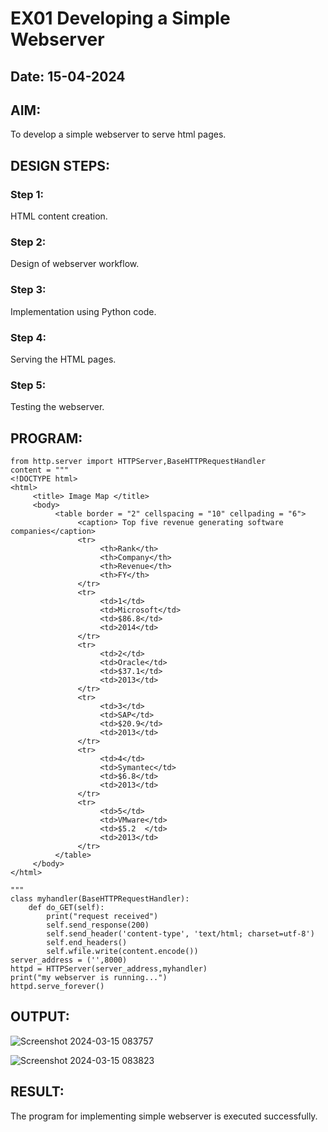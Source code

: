 # EX01 Developing a Simple Webserver
## Date: 15-04-2024

## AIM:
To develop a simple webserver to serve html pages.

## DESIGN STEPS:
### Step 1: 
HTML content creation.

### Step 2:
Design of webserver workflow.

### Step 3:
Implementation using Python code.

### Step 4:
Serving the HTML pages.

### Step 5:
Testing the webserver.

## PROGRAM:
```
from http.server import HTTPServer,BaseHTTPRequestHandler
content = """
<!DOCTYPE html>
<html>
     <title> Image Map </title>
     <body>
          <table border = "2" cellspacing = "10" cellpading = "6">
               <caption> Top five revenue generating software companies</caption>
               <tr>
                    <th>Rank</th>
                    <th>Company</th>
                    <th>Revenue</th>
                    <th>FY</th>
               </tr>
               <tr>
                    <td>1</td>
                    <td>Microsoft</td>
                    <td>$86.8</td>
                    <td>2014</td>
               </tr>
               <tr>
                    <td>2</td>
                    <td>Oracle</td>
                    <td>$37.1</td>
                    <td>2013</td>
               </tr>
               <tr>
                    <td>3</td>
                    <td>SAP</td>
                    <td>$20.9</td>
                    <td>2013</td>
               </tr>
               <tr>
                    <td>4</td>
                    <td>Symantec</td>
                    <td>$6.8</td>
                    <td>2013</td>
               </tr>
               <tr>
                    <td>5</td>
                    <td>VMware</td>
                    <td>$5.2  </td>
                    <td>2013</td>
               </tr> 
          </table>
     </body>
</html>

"""
class myhandler(BaseHTTPRequestHandler):
    def do_GET(self):
        print("request received")
        self.send_response(200)
        self.send_header('content-type', 'text/html; charset=utf-8')
        self.end_headers()
        self.wfile.write(content.encode())
server_address = ('',8000)
httpd = HTTPServer(server_address,myhandler)
print("my webserver is running...")
httpd.serve_forever()

```
## OUTPUT:
![Screenshot 2024-03-15 083757](https://github.com/MADHUVATHANI/simplewebserver/assets/149986415/8c5fa52e-5b7b-45d5-94c3-ae97b759634a)

![Screenshot 2024-03-15 083823](https://github.com/MADHUVATHANI/simplewebserver/assets/149986415/31af587c-69b4-40ab-897a-1c2d6d7c123c)



## RESULT:
The program for implementing simple webserver is executed successfully.

